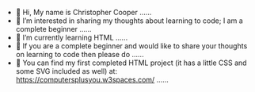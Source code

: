 - 👋 Hi, My name is Christopher Cooper ......
- 👀 I’m interested in sharing my thoughts about learning to code; I am a complete beginner ......
- 🌱 I’m currently learning HTML ......
- 💞️ If you are a complete beginner and would like to share your thoughts on learning to code then please do ......
- 👀 You can find my first completed HTML project (it has a little CSS and some SVG included as well) at: https://computersplusyou.w3spaces.com/ ......

<!---
ChrisHenryC/ChrisHenryC is a ✨ special ✨ repository because its `README.md` (this file) appears on your GitHub profile.
You can click the Preview link to take a look at your changes.
--->
